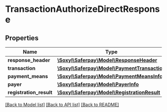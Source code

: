 # TransactionAuthorizeDirectResponse

## Properties
Name | Type | Description | Notes
------------ | ------------- | ------------- | -------------
**response_header** | [**\Soxyl\Saferpay\Model\ResponseHeader**](ResponseHeader.md) |  | 
**transaction** | [**\Soxyl\Saferpay\Model\PaymentTransaction**](PaymentTransaction.md) |  | 
**payment_means** | [**\Soxyl\Saferpay\Model\PaymentMeansInfo**](PaymentMeansInfo.md) |  | 
**payer** | [**\Soxyl\Saferpay\Model\PayerInfo**](PayerInfo.md) |  | [optional] 
**registration_result** | [**\Soxyl\Saferpay\Model\RegistrationResult**](RegistrationResult.md) |  | [optional] 

[[Back to Model list]](../README.md#documentation-for-models) [[Back to API list]](../README.md#documentation-for-api-endpoints) [[Back to README]](../README.md)


